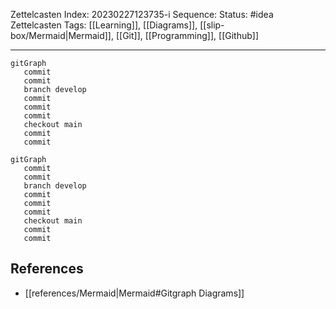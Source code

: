 Zettelcasten Index: 20230227123735-i
Sequence:
Status: #idea
Zettelcasten Tags: [[Learning]], [[Diagrams]], [[slip-box/Mermaid|Mermaid]], [[Git]], [[Programming]], [[Github]]

---

```
gitGraph
   commit
   commit
   branch develop
   commit
   commit
   commit
   checkout main
   commit
   commit
```

```mermaid
gitGraph
   commit
   commit
   branch develop
   commit
   commit
   commit
   checkout main
   commit
   commit
```

## References
- [[references/Mermaid|Mermaid#Gitgraph Diagrams]]